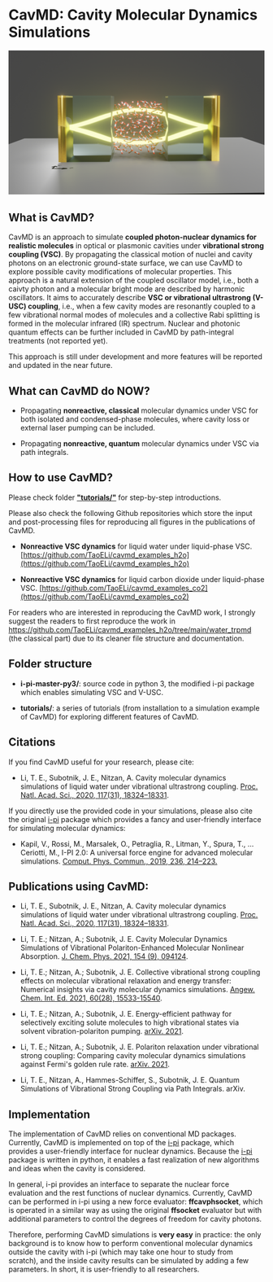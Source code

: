 # CavMD: Cavity Molecular Dynamics Simulations

![setup](etc/setup.png)

## What is CavMD?

CavMD is an approach to simulate **coupled photon-nuclear dynamics for realistic molecules** in optical or plasmonic cavities under **vibrational strong coupling (VSC)**. By propagating the classical motion of nuclei and cavity photons on an electronic ground-state surface, we can use CavMD to explore possible cavity modifications of molecular properties. This approach is a natural extension of the coupled oscillator model, i.e., both a caivty photon and a molecular bright mode are described by harmonic oscillators. It aims to accurately describe **VSC or vibrational ultrastrong (V-USC) coupling**, i.e., when a few cavity modes are resonantly coupled to a few vibrational normal modes of molecules and a collective Rabi splitting is formed in the molecular infrared (IR) spectrum. Nuclear and photonic quantum effects can be further included in CavMD by path-integral treatments (not reported yet).

This approach is still under development and more features will be reported and updated in the near future.

## What can CavMD do NOW?

- Propagating **nonreactive, classical** molecular dynamics under VSC for both isolated and condensed-phase molecules, where cavity loss or external laser pumping can be included.

- Propagating **nonreactive, quantum** molecular dynamics under VSC via path integrals.

## How to use CavMD?

Please check folder [**"tutorials/"**](tutorials/) for step-by-step introductions.

Please also check the following Github repositories which store the input and post-processing files for reproducing all figures in the publications of CavMD.

- **Nonreactive VSC dynamics** for liquid water under liquid-phase VSC. [https://github.com/TaoELi/cavmd_examples_h2o](https://github.com/TaoELi/cavmd_examples_h2o)

- **Nonreactive VSC dynamics** for liquid carbon dioxide under liquid-phase VSC. [https://github.com/TaoELi/cavmd_examples_co2](https://github.com/TaoELi/cavmd_examples_co2)

For readers who are interested in reproducing the CavMD work, I strongly suggest the readers to first reproduce the work in https://github.com/TaoELi/cavmd_examples_h2o/tree/main/water_trpmd (the classical part) due to its cleaner file structure and documentation.

## Folder structure

- **i-pi-master-py3/**: source code in python 3, the modified i-pi package which enables simulating VSC and V-USC.

- **tutorials/**: a series of tutorials (from installation to a simulation example of CavMD) for exploring different features of CavMD.

## Citations

If you find CavMD useful for your research, please cite:

- Li, T. E., Subotnik, J. E., Nitzan, A. Cavity molecular dynamics simulations of liquid water under vibrational ultrastrong coupling. [Proc. Natl. Acad. Sci., 2020, 117(31), 18324–18331](https://doi.org/10.1073/pnas.2009272117).


If you directly use the provided code in your simulations, please also cite the original [i-pi](http://ipi-code.org/) package which provides a fancy and user-friendly interface for simulating molecular dynamics:

- Kapil, V., Rossi, M., Marsalek, O., Petraglia, R., Litman, Y., Spura, T., … Ceriotti, M., I-PI 2.0: A universal force engine for advanced molecular simulations. [Comput. Phys. Commun., 2019, 236, 214–223.](https://doi.org/10.1016/j.cpc.2018.09.020)

## Publications using CavMD:

- Li, T. E., Subotnik, J. E., Nitzan, A. Cavity molecular dynamics simulations of liquid water under vibrational ultrastrong coupling. [Proc. Natl. Acad. Sci., 2020, 117(31), 18324–18331](https://doi.org/10.1073/pnas.2009272117).

- Li, T. E.; Nitzan, A.; Subotnik, J. E. Cavity Molecular Dynamics Simulations of Vibrational Polariton-Enhanced Molecular Nonlinear Absorption. [J. Chem. Phys. 2021, 154 (9), 094124](https://doi.org/10.1063/5.0037623).

- Li, T. E.; Nitzan, A.; Subotnik, J. E. Collective vibrational strong coupling effects on molecular vibrational relaxation and energy transfer: Numerical insights via cavity molecular dynamics simulations. [Angew. Chem. Int. Ed. 2021, 60(28), 15533-15540]( https://doi.org/10.1002/anie.202103920).

- Li, T. E.; Nitzan, A.; Subotnik, J. E. Energy-efficient pathway for selectively exciting solute molecules to high vibrational states via solvent vibration-polariton pumping. [arXiv. 2021](https://arxiv.org/abs/2104.15121).

- Li, T. E.; Nitzan, A.; Subotnik, J. E. Polariton relaxation under vibrational strong coupling: Comparing cavity molecular dynamics simulations against Fermi's golden rule rate. [arXiv. 2021](https://https://arxiv.org/abs/2111.12770).

- Li, T. E., Nitzan, A., Hammes-Schiffer, S., Subotnik, J. E. Quantum Simulations of Vibrational Strong Coupling via Path Integrals. arXiv.

## Implementation

The implementation of CavMD relies on conventional MD packages. Currently, CavMD is implemented on top of the [i-pi](http://ipi-code.org/) package, which provides a user-friendly interface for nuclear dynamics. Because the [i-pi](http://ipi-code.org/) package is written in python, it enables a fast realization of new algorithms and ideas when the cavity is considered.

In general, i-pi provides an interface to separate the nuclear force evaluation and the rest functions of nuclear dynamics. Currently, CavMD can be performed in i-pi using a new force evaluator: **ffcavphsocket**, which is operated in a similar way as using the original **ffsocket** evaluator but with additional parameters to control the degrees of freedom for cavity photons.

Therefore, performing CavMD simulations is **very easy** in practice: the only background is to know how to perform conventional molecular dynamics outside the cavity with i-pi (which may take one hour to study from scratch), and the inside cavity results can be simulated by adding a few parameters. In short, it is user-friendly to all researchers.
